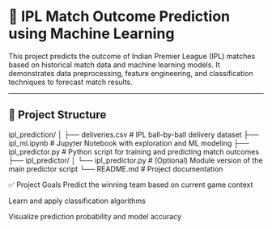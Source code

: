 # 🏏 IPL Match Outcome Prediction using Machine Learning

This project predicts the outcome of Indian Premier League (IPL) matches based on historical match data and machine learning models. It demonstrates data preprocessing, feature engineering, and classification techniques to forecast match results.

---

## 📁 Project Structure

ipl_prediction/
│
├── deliveries.csv # IPL ball-by-ball delivery dataset
├── ipl_ml.ipynb # Jupyter Notebook with exploration and ML modeling
├── ipl_predictor.py # Python script for training and predicting match outcomes
├── ipl_predictor/
│ └── ipl_predictor.py # (Optional) Module version of the main predictor script
└── README.md # Project documentation

✅ Project Goals
Predict the winning team based on current game context

Learn and apply classification algorithms

Visualize prediction probability and model accuracy
